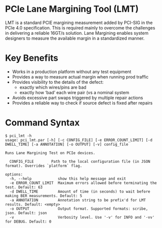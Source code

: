 # PCIe Lane Margining Tool (LMT)
LMT is a standard PCIE margining measurement added by PCI-SIG in the PCIe 4.0 specification.
This is required mainly to overcome the challenges in delivering a reliable 16GT/s solution.
Lane Margining enables system designers to measure the available margin in a standardized manner.

# Key Benefits
- Works in a production platform without any test equipment
- Provides a way to measure actual margin when running prod traffic
- Provides visibility to the details of the defect:
    - exactly which wires/pins are bad
    - exactly how ‘bad’ each wire pair (vs a nominal system
- Avoids excessive part swaps triggered by multiple repair actions
- Provides a reliable way to check if source defect is fixed after repairs

# Command Syntax

```
$ pci_lmt -h
usage: pci_lmt.par [-h] [-c CONFIG_FILE] [-e ERROR_COUNT_LIMIT] [-d DWELL_TIME] [-a ANNOTATION] [-o OUTPUT] [-v] config_file

Runs Lane Margining Test on PCIe devices.

  CONFIG_FILE        Path to the local configuration file (in JSON format). Overrides `platform` flag.

options:
  -h, --help            show this help message and exit
  -e ERROR_COUNT_LIMIT  Maximum errors allowed before terminating the test. Default: 63
  -d DWELL_TIME         Amount of time (in seconds) to wait before making BER measurements. Default: 5
  -a ANNOTATION         Annotation string to be prefix'd for LMT results. Default: <empty>
  -o OUTPUT             Output format. Supported formats: scribe, json. Default: json
  -v                    Verbosity level. Use '-v' for INFO and '-vv' for DEBUG. Default: 0
```

